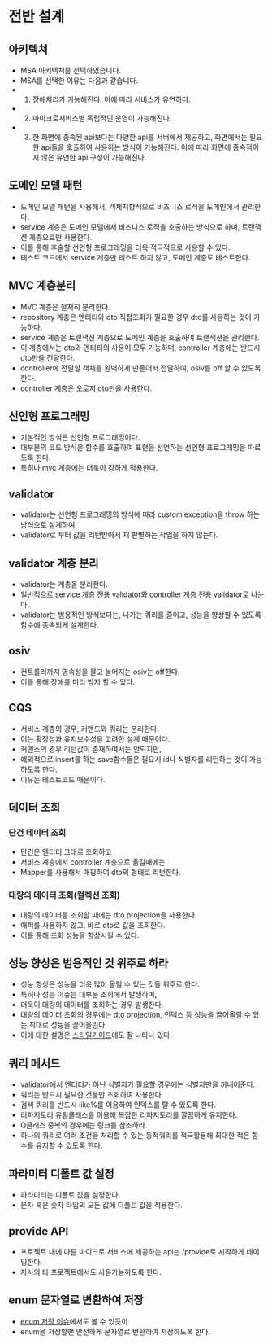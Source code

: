# 전반 설계

## 아키텍쳐
* MSA 아키텍쳐를 선택하였습니다.
* MSA를 선택한 이유는 다음과 같습니다.
* 1. 장애처리가 가능해진다. 이에 따라 서비스가 유연하다.
* 2. 마이크로서비스별 독립적인 운영이 가능해진다.
* 3. 한 화면에 종속된 api보다는 다양한 api를 서버에서 제공하고, 화면에서는 필요한 api들을 호출하여 사용하는 방식이 가능해진다. 이에 따라 화면에 종속적이지 않은 유연한 api 구성이 가능해진다.

## 도메인 모델 패턴
* 도메인 모델 패턴을 사용해서, 객체지향적으로 비즈니스 로직을 도메인에서 관리한다.
* service 계층은 도메인 모델에서 비즈니스 로직을 호출하는 방식으로 하며, 트랜잭션 계층으로만 사용한다.
* 이를 통해 후술할 선언형 프로그래밍을 더욱 적극적으로 사용할 수 있다.
* 테스트 코드에서 service 계층만 테스트 하지 않고, 도메인 계층도 테스트한다.

## MVC 계층분리
* MVC 계층은 철저히 분리한다.
* repository 계층은 엔티티와 dto 직접조회가 필요한 경우 dto를 사용하는 것이 가능하다.
* service 계층은 트랜잭션 계층으로 도메인 계층을 호출하여 트랜잭션을 관리한다.
* 이 계층에서는 dto와 엔티티의 사용이 모두 가능하며, controller 계층에는 반드시 dto만을 전달한다.
* controller에 전달할 객체를 완벽하게 만들어서 전달하여, osiv를 off 할 수 있도록 한다.
* controller 계층은 오로지 dto만을 사용한다.

## 선언형 프로그래밍
* 기본적인 방식은 선언형 프로그래밍이다.
* 대부분의 코드 방식은 함수를 호출하여 표현을 선언하는 선언형 프로그래밍을 따르도록 한다.
* 특히나 mvc 계층에는 더욱이 강하게 적용한다.

## validator
* validator는 선언형 프로그래밍의 방식에 따라 custom exception을 throw 하는 방식으로 설계하여
* validator로 부터 값을 리턴받아서 재 판별하는 작업을 하지 않는다.

## validator 계층 분리
* validator는 계층을 분리한다.
* 일반적으로 service 계층 전용 validator와 controller 계층 전용 validator로 나눈다.
* validator는 범용적인 방식보다는, 나가는 쿼리를 줄이고, 성능을 향상할 수 있도록 함수에 종속되게 설계한다.

## osiv
* 컨트롤러까지 영속성을 물고 늘어지는 osiv는 off한다.
* 이를 통해 장애를 미리 방지 할 수 있다.

## CQS
* 서비스 계층의 경우, 커맨드와 쿼리는 분리한다.
* 이는 확장성과 유지보수성을 고려한 설계 때문이다.
* 커맨스의 경우 리턴값이 존재하여서는 안되지만,
* 예외적으로 insert를 하는 save함수들은 필요시 id나 식별자를 리턴하는 것이 가능하도록 한다.
* 이유는 테스트코드 때문이다.

## 데이터 조회
### 단건 데이터 조회
* 단건은 엔티티 그대로 조회하고
* 서비스 계층에서 controller 계층으로 옮길때에는
* Mapper를 사용해서 매핑하여 dto의 형태로 리턴한다.
### 대량의 데이터 조회(컬렉션 조회)
* 대량의 데이터를 조회할 때에는 dto projection을 사용한다.
* 매퍼를 사용하지 않고, 바로 dto로 값을 조회한다.
* 이를 통해 조회 성능을 향상시킬 수 있다.

## 성능 향상은 범용적인 것 위주로 하라
* 성능 향상은 성능을 더욱 많이 올릴 수 있는 것들 위주로 한다.
* 특히나 성능 이슈는 대부분 조회에서 발생하며,
* 더욱이 대량의 데이터를 조회하는 경우 발생한다.
* 대량의 데이터 조회의 경우에는 dto projection, 인덱스 등 성능을 끌어올릴 수 있는 최대로 성능을 끌어올린다.
* 이에 대한 설명은 [스타일가이드](https://github.com/liveforone/study/tree/main/%5B%EB%82%98%EB%A7%8C%EC%9D%98%20%EC%8A%A4%ED%83%80%EC%9D%BC%20%EA%B0%80%EC%9D%B4%EB%93%9C%5D)에도 잘 나타나 있다.

## 쿼리 메서드
* validator에서 엔티티가 아닌 식별자가 필요할 경우에는 식별자만을 꺼내어준다.
* 쿼리는 반드시 필요한 것들만 조회하여 사용한다.
* 검색 쿼리를 반드시 like%를 이용하여 인덱스를 탈 수 있도록 한다.
* 리파지토리 유틸클래스를 이용해 복잡한 리파지토리를 깔끔하게 유지한다.
* Q클래스 중복의 경우에는 링크를 참조하라.
* 하나의 쿼리로 여러 조건을 처리할 수 있는 동적쿼리를 적극활용해 최대한 적은 함수를 유지할 수 있도록 한다.

## 파라미터 디폴트 값 설정
* 파라미터는 디폴트 값을 설정한다.
* 문자 혹은 숫자 타입의 모든 값에 디폴트 값을 적용한다.

## provide API 
* 프로젝트 내에 다른 마이크로 서비스에 제공하는 api는 /provide로 시작하게 네이밍한다.
* 자사의 타 프로젝트에서도 사용가능하도록 한다.

## enum 문자열로 변환하여 저장
* [enum 저장 이슈](https://github.com/liveforone/intelligent_taxi/blob/master/Documents/JPA_ENUM_ISSUE.md)에서도 볼 수 있듯이 
* enum을 저장할땐 안전하게 문자열로 변환하여 저장하도록 한다.